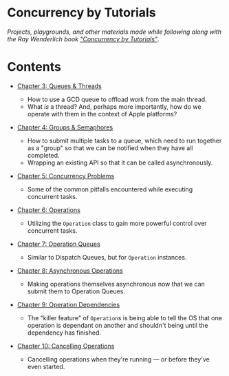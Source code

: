 # Concurrency by Tutorials

_Projects, playgrounds, and other materials made while following along with the Ray Wenderlich book ["Concurrency by Tutorials"](https://store.raywenderlich.com/products/concurrency-by-tutorials)_.


# Contents

- [Chapter 3: Queues & Threads](./03-queues-and-threads)
  - How to use a GCD queue to offload work from the main thread.
  - What _is_ a thread? And, perhaps more importantly, how do we operate with them in the context of Apple platforms?


- [Chapter 4: Groups & Semaphores](./04-groups-and-semaphores)
  - How to submit multiple tasks to a queue, which need to run together as a "group" so that we can be notified when they have all completed.
  - Wrapping an existing API so that it can be called asynchronously.


- [Chapter 5: Concurrency Problems](./05-concurrency-problems)
  - Some of the common pitfalls encountered while executing concurrent tasks.


- [Chapter 6: Operations](06-operations)
  - Utilizing the `Operation` class to gain more powerful control over concurrent tasks.


- [Chapter 7: Operation Queues](07-operation-queues)
  - Similar to Dispatch Queues, but for `Operation` instances.


- [Chapter 8: Asynchronous Operations](08-asynchronous-operations)
  - Making operations themselves asynchronous now that we can submit them to Operation Queues.


- [Chapter 9: Operation Dependencies](09-operation-dependencies)
  - The "killer feature" of `Operation`s is being able to tell the OS that one operation is dependant on another and shouldn't being until the dependency has finished.

- [Chapter 10: Cancelling Operations](10-cancelling-operations)
  - Cancelling operations when they're running &mdash; or before they've even started.
